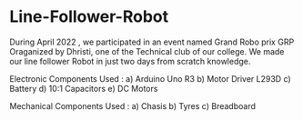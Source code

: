 # Line-Follower-Robot

During April 2022 , we participated in an event named Grand Robo prix GRP Oraganized by Dhristi, one of the Technical club
of our college. We made our line follower Robot in just two days from scratch knowledge. 

Electronic Components Used :
     a) Arduino Uno R3
     b) Motor Driver L293D
     c) Battery
     d) 10:1 Capacitors
     e) DC Motors

Mechanical Components Used :
     a) Chasis 
     b) Tyres
     c) Breadboard
